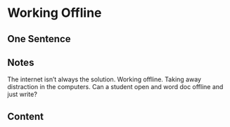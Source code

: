 # Working Offline

## One Sentence 

## Notes
The internet isn’t always the solution. Working offline. Taking away distraction in the computers. Can a student open and word doc offline and just write? 

## Content 
